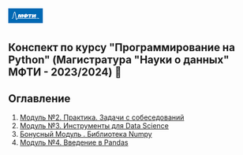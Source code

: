 # <img src='./static/img/mipt-icon.png' width="70" height="30"> 

Конспект по курсу "Программирование на Python" (Магистратура "Науки о данных" МФТИ - 2023/2024) :blue_book:  
---
## Оглавление
1. [Модуль №2. Практика. Задачи с собеседований](Module2)
2. [Модуль №3. Инструменты для Data Science](Module3)
3. [ Бонусный Модуль . Библиотека Numpy ](Module_Numpy/)
4. [ Модуль №4. Введение в Pandas ](Module4/)

